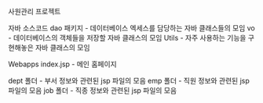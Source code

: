 사원관리 프로젝트

자바 소스코드
dao 패키지 - 데이터베이스 엑세스를 담당하는 자바 클래스들의 모임
vo - 데이터베이스의 객체들을 저장할 자바 클래스의 모임
Utils - 자주 사용하는 기능을 구현해놓은 자바 클래스의 모임

Webapps 
index.jsp - 메인 홈페이지

dept 폴더 - 부서 정보와 관련된 jsp 파일의 모음
emp 폴더 - 직원 정보와 관련된 jsp 파일의 모음
job 폴더 - 직종 정보와 관련된 jsp 파일의 모음
